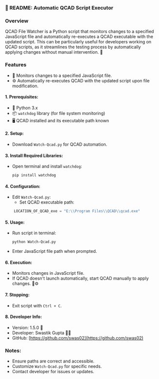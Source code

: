 ### 🤖 README: Automatic QCAD Script Executor

### Overview

QCAD File Watcher is a Python script that monitors changes to a specified JavaScript file and automatically re-executes a QCAD executable with the updated script. This can be particularly useful for developers working on QCAD scripts, as it streamlines the testing process by automatically applying changes without manual intervention. 🔄

### Features

- 📂 Monitors changes to a specified JavaScript file.
- ⚙️ Automatically re-executes QCAD with the updated script upon file modification.

#### 1. **Prerequisites:**
   - 🐍 Python 3.x
   - 📦 `watchdog` library (for file system monitoring)
   - 🖥️ QCAD installed and its executable path known

#### 2. **Setup:**
   - Download `Watch-Qcad.py` for QCAD automation.

#### 3. **Install Required Libraries:**
   - Open terminal and install `watchdog`:
     ```bash
     pip install watchdog
     ```

#### 4. **Configuration:**
   - Edit `Watch-Qcad.py`:
     - Set QCAD executable path:
   ```python
       LOCATION_OF_QCAD_exe = "E:\\Program Files\\QCAD\\qcad.exe"
   ```

#### 5. **Usage:**
   - Run script in terminal:
     ```bash
     python Watch-Qcad.py
     ```
   - Enter JavaScript file path when prompted.

#### 6. **Execution:**
   - Monitors changes in JavaScript file.
   - If QCAD doesn't launch automatically, start QCAD manually to apply changes. 🔄⚙️

#### 7. **Stopping:**
   - Exit script with `Ctrl + C`.

#### 8. **Developer Info:**
   - Version: 1.5.0 🚀
   - Developer: Swastik Gupta 👨‍💻
   - GitHub: [https://github.com/swas02](https://github.com/swas02)

### Notes:
- Ensure paths are correct and accessible.
- Customize `Watch-Qcad.py` for specific needs.
- Contact developer for issues or updates.
